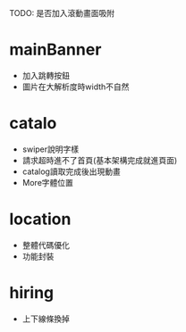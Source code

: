 TODO: 是否加入滾動畫面吸附

# mainBanner
* 加入跳轉按鈕
* 圖片在大解析度時width不自然

# catalo
* swiper說明字樣
* 請求超時進不了首頁(基本架構完成就進頁面) 
* catalog讀取完成後出現動畫
* More字體位置

# location
* 整體代碼優化
* 功能封裝

# hiring
* 上下線條換掉